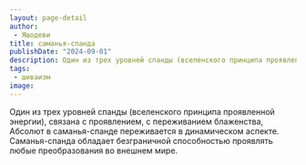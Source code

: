 ```yaml
---
layout: page-detail
author:
 - Яшодеви
title: саманья-спанда
publishDate: "2024-09-01"
description: Один из трех уровней спанды (вселенского принципа проявленной энергии), связана с проявлением, с переживанием блаженства, Абсолют в саманья-спанде переживается в динамическом аспекте. Саманья-спанда обладает безграничной способностью проявлять любые преобразования во внешнем мире.
tags:
 - шиваизм
image: 
---
```


Один из трех уровней спанды (вселенского принципа проявленной энергии), связана с проявлением, с переживанием блаженства, Абсолют в саманья-спанде переживается в динамическом аспекте. Саманья-спанда обладает безграничной способностью проявлять любые преобразования во внешнем мире.

